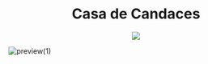<h1 align="center" #Casa de Candaces> Casa de Candaces </h1>
<p align="center">
<img loading="lazy" src="http://img.shields.io/static/v1?label=STATUS&message=IN%20PROCESS&color=GREEN&style=for-the-badge"/>
</p>

![preview(1)](https://github.com/kmirim/Casa_de_Candaces/assets/132582320/33e3a323-9775-4c01-9534-cc46357cf63d)

